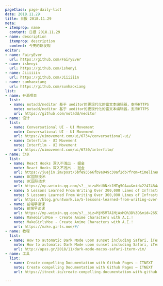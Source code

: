 ```yaml
---
pageClass: page-daily-list
date: 2018.11.29
title: 日报 2018.11.29
meta:
- itemprop: name
  content: 日报 2018.11.29
- name: description
  itemprop: description
  content: 今天的新发现
editor:
- name: FairyEver
  url: https://github.com/FairyEver
- name: ishenyi
  url: https://github.com/ishenyi
- name: Jiiiiiin
  url: https://github.com/Jiiiiiin
- name: sunhaoxiang
  url: https://github.com/sunhaoxiang
list:
- name: 开源项目
  list:
  - name: notadd/neditor 基于 ueditor的更现代化的富文本编辑器，支持HTTPS
    note: notadd/neditor 基于 ueditor的更现代化的富文本编辑器，支持HTTPS
    url: https://github.com/notadd/neditor
- name: 设计
  list:
  - name: Conversational UI - UI Movement
    note: Conversational UI - UI Movement
    url: https://uimovement.com/ui/6734/conversational-ui/
  - name: Interfilm - UI Movement
    note: Interfilm - UI Movement
    url: https://uimovement.com/ui/6730/interfilm/
- name: 分享
  list:
  - name: React Hooks 深入不浅出 - 掘金
    note: React Hooks 深入不浅出 - 掘金
    url: https://juejin.im/post/5bfe93566fb9a049c30af2db?from=timeline&isappinstalled=0
  - name: UC国际技术
    note: UC国际技术
    url: https://mp.weixin.qq.com/s?__biz=MzU0Nzk1MTg5OA==&mid=2247484459&idx=1&sn=af40c897b9a8bdbb110c0ec6ff189f96&chksm=fb47c05ecc304948b90f6a03d79f9a0c9373a7005273edfaaa93a52e4a935a73b039a792bfbc&xtrack=1&scene=90&sessionid=1543406791&ascene=56&devicetype=android-24&version=2607033a&nettype=cmnet&abtest_cookie=BQABAAoACwANABIAFAAFACOXHgBXmR4AiJkeAJuZHgChmR4AAAA%3D&lang=zh_CN&pass_ticket=UnnbkAO9u%2BNkR5baIe5KP10mGoFLACmEI2l7Cx9h0PM%3D&wx_header=1
  - name: 5 Lessons Learned From Writing Over 300,000 Lines of Infrastructure Code
    note: 5 Lessons Learned From Writing Over 300,000 Lines of Infrastructure Code
    url: https://blog.gruntwork.io/5-lessons-learned-from-writing-over-300-000-lines-of-infrastructure-code-36ba7fadeac1
  - name: 前端早读课
    note: 前端早读课
    url: https://mp.weixin.qq.com/s?__biz=MjM5MTA1MjAxMQ%3D%3D&mid=2651230568&idx=1&sn=1f6f1de7316f7a57c3209b6faa1ed9a4#wechat_redirect
  - name: MakeGirlsMoe - Create Anime Characters with A.I.!
    note: MakeGirlsMoe - Create Anime Characters with A.I.!
    url: https://make.girls.moe/#/
- name: 教程
  list:
  - name: How to automatic Dark Mode upon sunset including Safari, iTerm, Vim in macOS – Marginalia by Apostolos Papadopoulos
    note: How to automatic Dark Mode upon sunset including Safari, iTerm, Vim in macOS – Marginalia by Apostolos Papadopoulos
    url: http://apas.gr/2018/11/dark-mode-macos-safari-iterm-vim/
- name: 工具
  list:
  - name: Create compelling Documentation with Github Pages – ITNEXT
    note: Create compelling Documentation with Github Pages – ITNEXT
    url: https://itnext.io/create-compelling-documentation-with-github-pages-16e4149efe9e

---
```


<daily-list v-bind="$page.frontmatter"/>